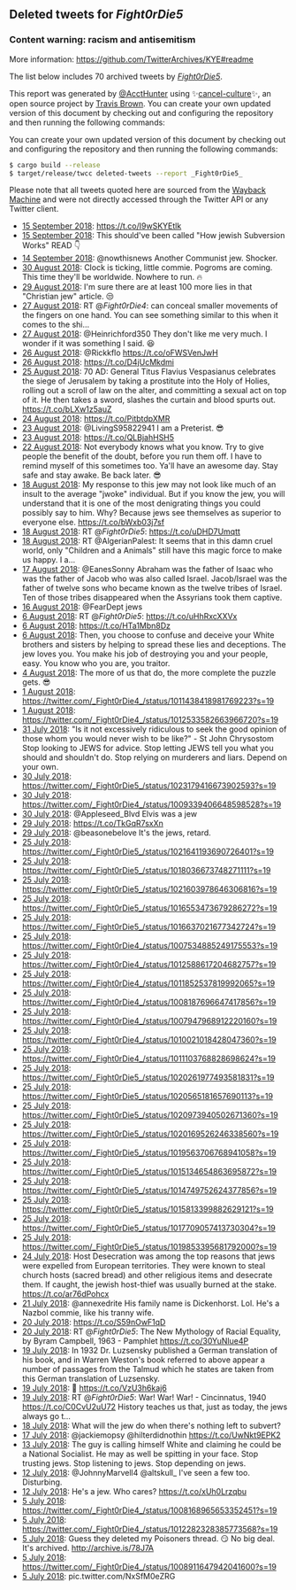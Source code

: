 ## Deleted tweets for _Fight0rDie5_
### Content warning: racism and antisemitism
More information: https://github.com/TwitterArchives/KYE#readme

The list below includes 70 archived tweets by
[_Fight0rDie5_](https://twitter.com/_Fight0rDie5_).



This report was generated by [@AcctHunter](https://twitter.com/accthunter) using ✨[cancel-culture](https://github.com/travisbrown/cancel-culture)✨,
an open source project by [Travis Brown](https://twitter.com/travisbrown). You can create your own
updated version of this document by checking out and configuring the repository and then running
the following commands:

You can create your own updated version of this document by checking out and configuring the
repository and then running the following commands:

```bash
$ cargo build --release
$ target/release/twcc deleted-tweets --report _Fight0rDie5_
```

Please note that all tweets quoted here are sourced from the
[Wayback Machine](https://web.archive.org) and were not directly accessed through the Twitter API or
any Twitter client.

* [15 September 2018](https://web.archive.org/web/20180915130633/https://twitter.com/_Fight0rDie5_/status/1040949996177186818): https://t.co/I9wSKYEtlk
* [15 September 2018](https://web.archive.org/web/20180915043600/https://twitter.com/_Fight0rDie5_/status/1040821512046039042): This should've been called "How jewish Subversion Works"   READ 👇
* [14 September 2018](https://web.archive.org/web/20180914035111/https://twitter.com/_Fight0rDie5_/status/1040447845718020097): @nowthisnews Another Communist jew. Shocker.
* [30 August 2018](https://web.archive.org/web/20180830000329/https://twitter.com/_Fight0rDie5_/status/1034954725135998977): Clock is ticking, little commie. Pogroms are coming. This time they'll be worldwide. Nowhere to run. 🔥
* [29 August 2018](https://web.archive.org/web/20180829072856/https://twitter.com/_Fight0rDie5_/status/1034704438433394688): I'm sure there are at least 100 more lies in that "Christian jew" article. 😒
* [27 August 2018](https://web.archive.org/web/20180827230611/https://twitter.com/_Fight0rDie5_/status/1034215529416810497): RT @_Fight0rDie4_: can conceal smaller movements of the fingers on one hand. You can see something similar to this when it comes to the shi…
* [27 August 2018](https://web.archive.org/web/20180827111858/https://twitter.com/_Fight0rDie5_/status/1034037552498524160): @Heinrichford350 They don't like me very much. I wonder if it was something I said. 😆
* [26 August 2018](https://web.archive.org/web/20180826223722/https://twitter.com/_Fight0rDie5_/status/1033845889603907584): @Rickkflo https://t.co/oFWSVenJwH
* [26 August 2018](https://web.archive.org/web/20180826090855/https://twitter.com/_Fight0rDie5_/status/1033642436483010561): https://t.co/D4jUcMkdmi
* [25 August 2018](https://web.archive.org/web/20180825055141/https://twitter.com/_Fight0rDie5_/status/1033230413211348992): 70 AD: General Titus Flavius Vespasianus celebrates the siege of Jerusalem by taking a prostitute into the Holy of Holies, rolling out a scroll of law on the alter, and committing a sexual act on top of it. He then takes a sword, slashes the curtain and blood spurts out. https://t.co/bLXw1z5auZ
* [24 August 2018](https://web.archive.org/web/20180824070641/https://twitter.com/_Fight0rDie5_/status/1032886899738861569): https://t.co/PitbtdpXMR
* [23 August 2018](https://web.archive.org/web/20180823234150/https://twitter.com/_Fight0rDie5_/status/1032774949545623552): @LivingS95822941 I am a Preterist. 😎
* [23 August 2018](https://web.archive.org/web/20180823083120/https://twitter.com/_Fight0rDie5_/status/1032545814726549504): https://t.co/QLBjahHSH5
* [22 August 2018](https://web.archive.org/web/20180822130652/https://twitter.com/_Fight0rDie5_/status/1032252767082094592): Not everybody knows what you know. Try to give people the benefit of the doubt, before you run them off. I have to remind myself of this sometimes too.   Ya'll have an awesome day. Stay safe and stay awake. Be back later. 😎
* [18 August 2018](https://web.archive.org/web/20180818205109/https://twitter.com/_Fight0rDie5_/status/1030920056371400705): My response to this jew may not look like much of an insult to the average "jwoke" individual. But if you know the jew, you will understand that it is one of the most denigrating things you could possibly say to him. Why? Because jews see themselves as superior to everyone else. https://t.co/bWxb03j7sf
* [18 August 2018](https://web.archive.org/web/20180818042918/https://twitter.com/_Fight0rDie5_/status/1030672965711654912): RT @_Fight0rDie5_: https://t.co/uDHD7Umqtt
* [18 August 2018](https://web.archive.org/web/20180818001143/https://twitter.com/_Fight0rDie5_/status/1030608142764265473): RT @AlgerianPalest: It seems that in this damn cruel world, only "Children and a Animals" still have this magic force to make us happy. I a…
* [17 August 2018](https://web.archive.org/web/20180817122359/https://twitter.com/_Fight0rDie5_/status/1030430035843461121): @EanesSonny Abraham was the father of Isaac who was the father of Jacob who was also called Israel. Jacob/Israel was the father of twelve sons who became known as the twelve tribes of Israel. Ten of those tribes disappeared when the Assyrians took them captive.
* [16 August 2018](https://web.archive.org/web/20180816062245/https://twitter.com/_Fight0rDie5_/status/1029976740595163136): @FearDept jews
* [ 6 August 2018](https://web.archive.org/web/20180806124505/https://twitter.com/_Fight0rDie5_/status/1026449079302344704): RT @_Fight0rDie5_: https://t.co/uHhRxcXXVx
* [ 6 August 2018](https://web.archive.org/web/20180806123846/https://twitter.com/_Fight0rDie5_/status/1026447489669451777): https://t.co/HTa1Mbn8Dz
* [ 6 August 2018](https://web.archive.org/web/20180806024700/https://twitter.com/_Fight0rDie5_/status/1026298566694690816): Then, you choose to confuse and deceive your White brothers and sisters by helping to spread these lies and deceptions. The jew loves you. You make his job of destroying you and your people, easy.   You know who you are, you traitor.
* [ 4 August 2018](https://web.archive.org/web/20180804015158/https://twitter.com/_Fight0rDie5_/status/1025559941376077824): The more of us that do, the more complete the puzzle gets. 😎
* [ 1 August 2018](https://web.archive.org/web/20180913042012/https://twitter.com/_Fight0rDie5_/status/1014737574559125504): https://twitter.com/_Fight0rDie4_/status/1011438418981769223?s=19
* [ 1 August 2018](https://web.archive.org/web/20180913042012/https://twitter.com/_Fight0rDie5_/status/1014737574559125504): https://twitter.com/_Fight0rDie4_/status/1012533582663966720?s=19
* [31 July 2018](https://web.archive.org/web/20180731061408/https://twitter.com/_Fight0rDie5_/status/1024176366319804416): "Is it not excessively ridiculous to seek the good opinion of those whom you would never wish to be like?" - St John Chrysostom  Stop looking to JEWS for advice. Stop letting JEWS tell you what you should and shouldn't do. Stop relying on murderers and liars.  Depend on your own.
* [30 July 2018](https://web.archive.org/web/20180913042012/https://twitter.com/_Fight0rDie5_/status/1014737574559125504): https://twitter.com/_Fight0rDie5_/status/1023179416673902593?s=19
* [30 July 2018](https://web.archive.org/web/20180913042012/https://twitter.com/_Fight0rDie5_/status/1014737574559125504): https://twitter.com/_Fight0rDie4_/status/1009339406648598528?s=19
* [30 July 2018](https://web.archive.org/web/20180730033429/https://twitter.com/_Fight0rDie5_/status/1023773801191010306): @Appleseed_Blvd Elvis was a jew
* [29 July 2018](https://web.archive.org/web/20180729094559/https://twitter.com/_Fight0rDie5_/status/1023504904365776901): https://t.co/TkGqR7sxXn
* [29 July 2018](https://web.archive.org/web/20180729055742/https://twitter.com/_Fight0rDie5_/status/1023447454992281600): @beasonebelove It's the jews, retard.
* [25 July 2018](https://web.archive.org/web/20180913042012/https://twitter.com/_Fight0rDie5_/status/1014737574559125504): https://twitter.com/_Fight0rDie5_/status/1021641193690726401?s=19
* [25 July 2018](https://web.archive.org/web/20180913042012/https://twitter.com/_Fight0rDie5_/status/1014737574559125504): https://twitter.com/_Fight0rDie5_/status/1018036673748271111?s=19
* [25 July 2018](https://web.archive.org/web/20180913042012/https://twitter.com/_Fight0rDie5_/status/1014737574559125504): https://twitter.com/_Fight0rDie5_/status/1021603978646306816?s=19
* [25 July 2018](https://web.archive.org/web/20180913042012/https://twitter.com/_Fight0rDie5_/status/1014737574559125504): https://twitter.com/_Fight0rDie5_/status/1016553473679286272?s=19
* [25 July 2018](https://web.archive.org/web/20180913042012/https://twitter.com/_Fight0rDie5_/status/1014737574559125504): https://twitter.com/_Fight0rDie5_/status/1016637021677342724?s=19
* [25 July 2018](https://web.archive.org/web/20180913042012/https://twitter.com/_Fight0rDie5_/status/1014737574559125504): https://twitter.com/_Fight0rDie4_/status/1007534885249175553?s=19
* [25 July 2018](https://web.archive.org/web/20180913042012/https://twitter.com/_Fight0rDie5_/status/1014737574559125504): https://twitter.com/_Fight0rDie4_/status/1012588617204682757?s=19
* [25 July 2018](https://web.archive.org/web/20180913042012/https://twitter.com/_Fight0rDie5_/status/1014737574559125504): https://twitter.com/_Fight0rDie4_/status/1011852537819992065?s=19
* [25 July 2018](https://web.archive.org/web/20180913042012/https://twitter.com/_Fight0rDie5_/status/1014737574559125504): https://twitter.com/_Fight0rDie4_/status/1008187696647417856?s=19
* [25 July 2018](https://web.archive.org/web/20180913042012/https://twitter.com/_Fight0rDie5_/status/1014737574559125504): https://twitter.com/_Fight0rDie4_/status/1007947968912220160?s=19
* [25 July 2018](https://web.archive.org/web/20180913042012/https://twitter.com/_Fight0rDie5_/status/1014737574559125504): https://twitter.com/_Fight0rDie4_/status/1010021018428047360?s=19
* [25 July 2018](https://web.archive.org/web/20180913042012/https://twitter.com/_Fight0rDie5_/status/1014737574559125504): https://twitter.com/_Fight0rDie4_/status/1011103768828698624?s=19
* [25 July 2018](https://web.archive.org/web/20180913042012/https://twitter.com/_Fight0rDie5_/status/1014737574559125504): https://twitter.com/_Fight0rDie5_/status/1020261977493581831?s=19
* [25 July 2018](https://web.archive.org/web/20180913042012/https://twitter.com/_Fight0rDie5_/status/1014737574559125504): https://twitter.com/_Fight0rDie5_/status/1020565181657690113?s=19
* [25 July 2018](https://web.archive.org/web/20180913042012/https://twitter.com/_Fight0rDie5_/status/1014737574559125504): https://twitter.com/_Fight0rDie5_/status/1020973940502671360?s=19
* [25 July 2018](https://web.archive.org/web/20180913042012/https://twitter.com/_Fight0rDie5_/status/1014737574559125504): https://twitter.com/_Fight0rDie5_/status/1020169526246338560?s=19
* [25 July 2018](https://web.archive.org/web/20180913042012/https://twitter.com/_Fight0rDie5_/status/1014737574559125504): https://twitter.com/_Fight0rDie5_/status/1019563706768941058?s=19
* [25 July 2018](https://web.archive.org/web/20180913042012/https://twitter.com/_Fight0rDie5_/status/1014737574559125504): https://twitter.com/_Fight0rDie5_/status/1015134654863695872?s=19
* [25 July 2018](https://web.archive.org/web/20180913042012/https://twitter.com/_Fight0rDie5_/status/1014737574559125504): https://twitter.com/_Fight0rDie5_/status/1014749752624377856?s=19
* [25 July 2018](https://web.archive.org/web/20180913042012/https://twitter.com/_Fight0rDie5_/status/1014737574559125504): https://twitter.com/_Fight0rDie5_/status/1015813399882629121?s=19
* [25 July 2018](https://web.archive.org/web/20180913042012/https://twitter.com/_Fight0rDie5_/status/1014737574559125504): https://twitter.com/_Fight0rDie5_/status/1017709057413730304?s=19
* [25 July 2018](https://web.archive.org/web/20180913042012/https://twitter.com/_Fight0rDie5_/status/1014737574559125504): https://twitter.com/_Fight0rDie5_/status/1019853395681792000?s=19
* [24 July 2018](https://web.archive.org/web/20180724041045/https://twitter.com/_Fight0rDie5_/status/1021608600832278529): Host Desecration was among the top reasons that jews were expelled from European territories. They were known to steal church hosts (sacred bread) and other religious items and desecrate them. If caught, the jewish host-thief was usually burned at the stake. https://t.co/ar76dPohcx
* [21 July 2018](https://web.archive.org/web/20180721220219/https://twitter.com/_Fight0rDie5_/status/1020791105816793094): @annexedrite His family name is Dickenhorst. Lol. He's a Nazbol commie, like his tranny wife.
* [20 July 2018](https://web.archive.org/web/20180720081040/https://twitter.com/_Fight0rDie5_/status/1020219426380099584): https://t.co/S59nOwF1qD
* [20 July 2018](https://web.archive.org/web/20180720021835/https://twitter.com/_Fight0rDie5_/status/1020130821703979009): RT @_Fight0rDie5_: The New Mythology of Racial Equality, by Byram Campbell, 1963 - Pamphlet https://t.co/30YuNlue4P
* [19 July 2018](https://web.archive.org/web/20180719092102/https://twitter.com/_Fight0rDie5_/status/1019874746849210368): In 1932 Dr. Luzsensky published a German translation of his book, and in Warren Weston's book referred to above appear a number of passages from the Talmud which he states are taken from this German translation of Luzsensky.
* [19 July 2018](https://web.archive.org/web/20180719055253/https://twitter.com/_Fight0rDie5_/status/1019822364169785344): 🤔 https://t.co/VzU3h6kaj6
* [19 July 2018](https://web.archive.org/web/20180719030938/https://twitter.com/_Fight0rDie5_/status/1019781280966283264): RT @_Fight0rDie5_: War! War! War! - Cincinnatus, 1940 https://t.co/C0CvU2uU72  History teaches us that, just as today, the jews always go t…
* [18 July 2018](https://web.archive.org/web/20180718230308/https://twitter.com/_Fight0rDie5_/status/1019719247231115264): What will the jew do when there's nothing left to subvert?
* [17 July 2018](https://web.archive.org/web/20180717130619/https://twitter.com/_Fight0rDie5_/status/1019206665533575168): @jackiemopsy @hilterdidnothin  https://t.co/UwNkt9EPK2
* [13 July 2018](https://web.archive.org/web/20180713205524/https://twitter.com/_Fight0rDie5_/status/1017875162765635584): The guy is calling himself White and claiming he could be a National Socialist. He may as well be spitting in your face. Stop trusting jews. Stop listening to jews. Stop depending on jews.
* [12 July 2018](https://web.archive.org/web/20180712113418/https://twitter.com/_Fight0rDie5_/status/1017371569436479489): @JohnnyMarvell4 @altskull_ I've seen a few too. Disturbing.
* [12 July 2018](https://web.archive.org/web/20180712031509/https://twitter.com/_Fight0rDie5_/status/1017245954230177793): He's a jew. Who cares? https://t.co/xUh0Lrzqbu
* [ 5 July 2018](https://web.archive.org/web/20180913042012/https://twitter.com/_Fight0rDie5_/status/1014737574559125504): https://twitter.com/_Fight0rDie4_/status/1008168965653352451?s=19
* [ 5 July 2018](https://web.archive.org/web/20180913042012/https://twitter.com/_Fight0rDie5_/status/1014737574559125504): https://twitter.com/_Fight0rDie4_/status/1012282328385773568?s=19
* [ 5 July 2018](https://web.archive.org/web/20180913042012/https://twitter.com/_Fight0rDie5_/status/1014737574559125504): Guess they deleted my Poisoners thread. 😏   No big deal. It's archived. http://archive.is/78J7A
* [ 5 July 2018](https://web.archive.org/web/20180913042012/https://twitter.com/_Fight0rDie5_/status/1014737574559125504): https://twitter.com/_Fight0rDie4_/status/1008911647942041600?s=19
* [ 5 July 2018](https://web.archive.org/web/20180913042012/https://twitter.com/_Fight0rDie5_/status/1014737574559125504): pic.twitter.com/NxSfM0eZRG
